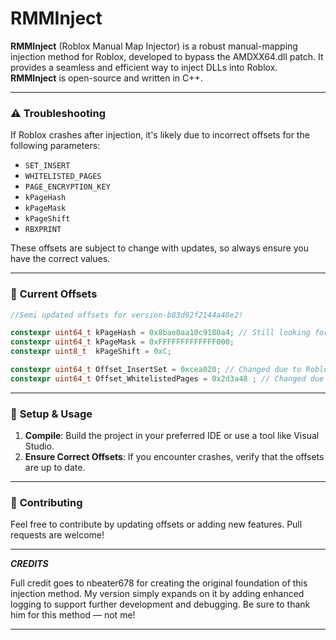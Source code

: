 
# RMMInject

**RMMInject** (Roblox Manual Map Injector) is a robust manual-mapping injection method for Roblox, developed to bypass the AMDXX64.dll patch. It provides a seamless and efficient way to inject DLLs into Roblox. **RMMInject** is open-source and written in C++.

---

### ⚠️ **Troubleshooting**

If Roblox crashes after injection, it's likely due to incorrect offsets for the following parameters:

- `SET_INSERT`
- `WHITELISTED_PAGES`
- `PAGE_ENCRYPTION_KEY`
- `kPageHash`
- `kPageMask`
- `kPageShift`
- `RBXPRINT`

These offsets are subject to change with updates, so always ensure you have the correct values.

---

### 📜 **Current Offsets**

```cpp
//Semi updated offsets for version-b83d92f2144a48e2!

constexpr uint64_t kPageHash = 0x8bae0aa10c9180a4; // Still looking for this offset | (RMM may still work)
constexpr uint64_t kPageMask = 0xFFFFFFFFFFFFF000;
constexpr uint8_t  kPageShift = 0xC;

constexpr uint64_t Offset_InsertSet = 0xcea020; // Changed due to Roblox updating...
constexpr uint64_t Offset_WhitelistedPages = 0x2d3a48 ; // Changed due to Roblox updating...
```

---

### 🔧 **Setup & Usage**

1. **Compile**: Build the project in your preferred IDE or use a tool like Visual Studio.
3. **Ensure Correct Offsets**: If you encounter crashes, verify that the offsets are up to date.

---

### 📝 **Contributing**

Feel free to contribute by updating offsets or adding new features. Pull requests are welcome!

---

_**CREDITS**_

Full credit goes to nbeater678 for creating the original foundation of this injection method. My version simply expands on it by adding enhanced logging to support further development and debugging. Be sure to thank him for this method — not me!

---
